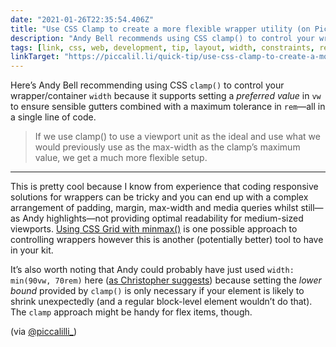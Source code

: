 ```yaml
---
date: "2021-01-26T22:35:54.406Z"
title: "Use CSS Clamp to create a more flexible wrapper utility (on Piccalilli)"
description: "Andy Bell recommends using CSS clamp() to control your wrapper/container width because it supports setting multiple tolerances using different units simultaneously rather than in a more convoluted way."
tags: [link, css, web, development, tip, layout, width, constraints, responsive, clamp]
linkTarget: "https://piccalil.li/quick-tip/use-css-clamp-to-create-a-more-flexible-wrapper-utility"
---
```

Here’s Andy Bell recommending using CSS `clamp()` to control your wrapper/container `width` because it supports setting a _preferred value_ in `vw` to ensure sensible gutters combined with a maximum tolerance in `rem`—all in a single line of code.

> If we use clamp() to use a viewport unit as the ideal and use what we would previously use as the max-width as the clamp’s maximum value, we get a much more flexible setup.
---

This is pretty cool because I know from experience that coding responsive solutions for wrappers can be tricky and you can end up with a complex arrangement of padding, margin, max-width and media queries whilst still—as Andy highlights—not providing optimal readability for medium-sized viewports. [Using CSS Grid with minmax()](https://fuzzylogic.me/posts/2020-11-17-breaking-out-with-css-grid-layout-on-cloudfourcom/) is one possible approach to controlling wrappers however this is another (potentially better) tool to have in your kit.

It’s also worth noting that Andy could probably have just used `width: min(90vw, 70rem)` here ([as Christopher suggests](https://twitter.com/c__beck/status/1351515957034889219)) because setting the _lower bound_ provided by `clamp()` is only necessary if your element is likely to shrink unexpectedly (and a regular block-level element wouldn’t do that). The `clamp` approach might be handy for flex items, though. 

(via [@piccalilli_](https://twitter.com/piccalilli_))

